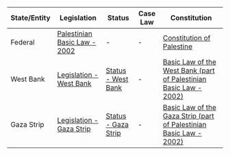 | State/Entity | Legislation                                                                                                | Status                                                                                                      | Case Law                                                                                                  | Constitution                                                                                            |
|--------------|------------------------------------------------------------------------------------------------------------|-------------------------------------------------------------------------------------------------------------|----------------------------------------------------------------------------------------------------------|--------------------------------------------------------------------------------------------------------|
| Federal      | [Palestinian Basic Law - 2002](http://www.multaqa.org/basic_law/en/basiclaw_english.htm)                | -                                                                                                           | - | [Constitution of Palestine](http://www.multaqa.org/basic_law/en/basiclaw_english.htm)               |
| West Bank    | [Legislation - West Bank](https://www.pcbs.gov.ps/Page.aspx?lang=en-gb&ItemID=1083&name=LegalFramework) | [Status - West Bank](https://www.unocha.org/pts/campaign/west-bank)                                        | - | [Basic Law of the West Bank (part of Palestinian Basic Law - 2002)](http://www.multaqa.org/basic_law/en/basiclaw_english.htm) |
| Gaza Strip   | [Legislation - Gaza Strip](https://www.pcbs.gov.ps/Page.aspx?lang=en-gb&ItemID=1083&name=LegalFramework) | [Status - Gaza Strip](https://www.unocha.org/pts/campaign/gaza-strip)                                      | - | [Basic Law of the Gaza Strip (part of Palestinian Basic Law - 2002)](http://www.multaqa.org/basic_law/en/basiclaw_english.htm)   |